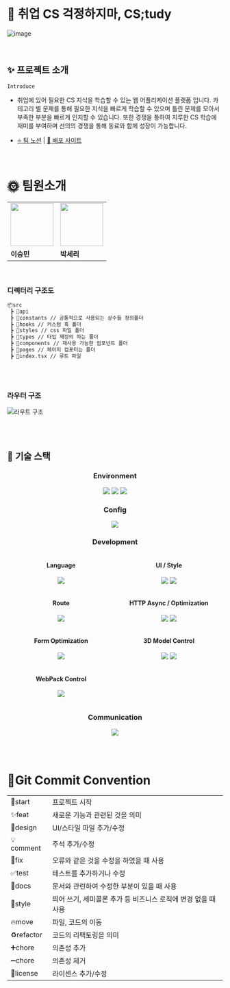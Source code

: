 # 📖 취업 CS 걱정하지마, CS;tudy

<p align="center">
  
![image](https://github.com/CStudyTeam/CStudy-backend/assets/103854287/794e4e83-26ae-4504-bc0f-a36f15d7566c)</p>

<br>

## ✨ 프로젝트 소개

`Introduce`

-   취업에 있어 필요한 CS 지식을 학습할 수 있는 웹 어플리케이션 플랫폼 입니다. 카테고리 별 문제를 통해 필요한 지식을 빠르게 학습할 수 있으며 틀린 문제를 모아서 부족한 부분을 빠르게 인지할 수 있습니다. 또한 경쟁을 통하여 지루한 CS 학습에 재미를 부여하며 선의의 경쟁을 통해 동료와 함께 성장이 가능합니다.

-   [⭐️ 팀 노션](https://sunny-radiator-7f3.notion.site/CStudy-5da03f7b12d5477eae1e35caacd04615?pvs=4) | [📝 배포 사이트 ](https://dbsyacmkozvg1.cloudfront.net/)

<br>

# 🌞 팀원소개

<table>
  <tr>
    <td>
      <a href="https://github.com/newExpand">
         <img src="https://avatars.githubusercontent.com/newExpand" width="100px" />
      </a>
    </td>
     <td>
       <a href="https://github.com/seriparkdev">
         <img src="https://avatars.githubusercontent.com/seriparkdev" width="100px" />
       </a>
    </td>
  </tr>
  <tr>
    <td><b>이승민</b></td>
    <td><b>박세리</b></td>
  </tr>
</table>

<br>

### 디렉터리 구조도

```bash
📦src
 ┣ 📂api
 ┣ 📂constants // 공통적으로 사용되는 상수들 정의폴더
 ┣ 📂hooks // 커스텀 훅 폴더
 ┣ 📂styles // css 파일 폴더
 ┣ 📂types // 타입 재정의 하는 폴더
 ┣ 📂components // 재사용 가능한 컴포넌트 폴더
 ┣ 📂pages // 페이지 컴포터는 폴더
 ┣ 📜index.tsx // 루트 파일
```

<br>
<br>

### 라우터 구조

![라우트 구조](https://github.com/CStudyTeam/CStudy-frontend/assets/120312998/677eaecd-2c33-48b1-bace-a8243fd3bd03)

<br>
<br>

## 🐣 기술 스택

<h3 align="center">Environment</h3>

<p align="center">  
<img src="https://img.shields.io/badge/visual studio code-007ACC.svg?style=for-the-badge&logo=visualstudiocode&logoColor=white"/>
<img src="https://img.shields.io/badge/Git-F05032.svg?style=for-the-badge&logo=Git&logoColor=white"/>
<img src="https://img.shields.io/badge/GitHub-181717.svg?style=for-the-badge&logo=GitHub&logoColor=white"/>

</p>

<h3 align="center">Config</h3>

<p align="center">

<img src="https://img.shields.io/badge/npm-CB3837?style=for-the-badge&logo=npm&logoColor=white"/>

</p>

<h3 align="center">Development</h3>

<div style="display: flex; justify-contents: space-between; flex-wrap: wrap;">
  <div style="width: 50%;">
    <h4 align="center">Language</h4>
    <p align="center">
      <img src="https://img.shields.io/badge/typescript-3178C6?style=for-the-badge&logo=typescript&logoColor=white"/>
    </p>
  </div>

  <div style="width: 50%">
    <h4 align="center">UI / Style</h4>
    <p align="center">
      <img src="https://img.shields.io/badge/react-61DAFB?style=for-the-badge&logo=react&logoColor=white"/>
      <img src="https://img.shields.io/badge/styled components-DB7093?style=for-the-badge&logo=styledcomponents&logoColor=white"/>
    </p>
    </div>

<div style="width: 50%">
    <h4 align="center">Route</h4>
    <p align="center">
      <img src="https://img.shields.io/badge/react router-CA4245?style=for-the-badge&logo=reactrouter&logoColor=white"/>
    </p>
  </div>
  
  <div style="width: 50%">
  <h4 align="center">HTTP Async / Optimization</h4>
  <p align="center">
    <img src="https://img.shields.io/badge/axios-5A29E4?style=for-the-badge&logo=axios&logoColor=white"/>
    <img src="https://img.shields.io/badge/react query-FF4154?style=for-the-badge&logo=reactquery&logoColor=white"/>
  </p>
</div>
<div style="width: 50%">
  <h4 align="center">Form Optimization</h4>
  <p align="center">
  
  <img src="https://img.shields.io/badge/react hook form-EC5990?style=for-the-badge&logo=reacthookform&logoColor=white"/>
  
  </p>
</div>
<div style="width: 50%">
  <h4 align="center">3D Model Control</h4>
  <p align="center">
  
  <img src="https://img.shields.io/badge/react three fiber-000000?style=for-the-badge&logo=threedotjs&logoColor=white"/>
  <img src="https://img.shields.io/badge/react three drei-000000?style=for-the-badge&logo=threedotjs&logoColor=white"/>
  
  </p>
</div>
<div style="width: 50%">
  <h4 align="center">WebPack Control</h4>
  <p align="center">
  
  <img src="https://img.shields.io/badge/Craco-8DD6F9?style=for-the-badge&logo=webpack&logoColor=white"/>
  
  </p>
</div>
</div>

<h3 align="center">Communication</h3>

<p align="center">

<img src="https://img.shields.io/badge/Notion-000000?style=for-the-badge&logo=Notion&logoColor=white"/>

</p>

<br>
<br>

# 🐌Git Commit Convention

<table>
  <tr>
    <td>
         🎉start
    </td>
     <td>
        프로젝트 시작
    </td>
  </tr>
  <tr>
    <td>
         ✨feat
    </td>
     <td>
        새로운 기능과 관련된 것을 의미
    </td>
  </tr>
  <tr>
    <td>
         💄design
    </td>
     <td>
        UI/스타일 파일 추가/수정
    </td>
  </tr>
  <tr>
    <td>
         💡comment
    </td>
     <td>
        주석 추가/수정
    </td>
  </tr>
  <tr>
    <td>
         🐛fix
    </td>
     <td>
        오류와 같은 것을 수정을 하였을 때 사용
    </td>
  </tr>
   <tr>
    <td>
         ✅test
    </td>
     <td>
        테스트를 추가하거나 수정
    </td>
  </tr>
  <tr>
    <td>
         📝docs
    </td>
     <td>
        문서와 관련하여 수정한 부분이 있을 때 사용
    </td>
  </tr>
  <tr>
    <td>
         🎨style
    </td>
     <td>
        띄어 쓰기, 세미콜론 추가 등 비즈니스 로직에 변경 없을 때 사용
    </td>
  </tr>
    <tr>
    <td>
         🔥move
    </td>
     <td>
        파일, 코드의 이동
    </td>
  </tr>
    <tr>
    <td>
         ♻️refactor
    </td>
     <td>
       코드의 리팩토링을 의미
    </td>
    <tr>
    <td>
         ➕chore
     <td>
       의존성 추가
    </td>

  </tr>
    <tr>
    <td>
         ➖chore
     <td>
       의존성 제거
    </td>
  </tr>
    <tr>
    <td>
         📄license
     <td>
       라이센스 추가/수정
    </td>
  </tr>
</table>

<br>

<br>
